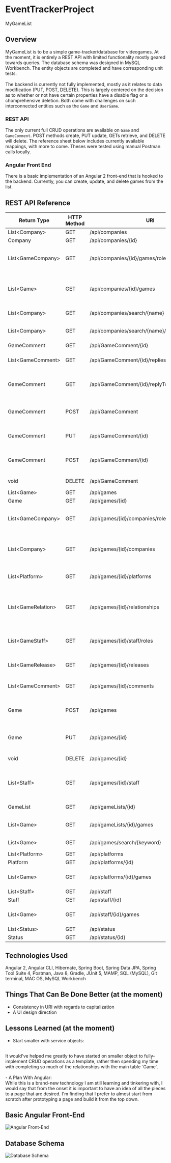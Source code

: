 # EventTrackerProject
MyGameList

## Overview
MyGameList is to be a simple game-tracker/database for videogames. At the moment, it is entirely a REST API with limited functionality mostly geared towards queries. The database schema was designed in MySQL Workbench. The entity objects are completed and have corresponding unit tests.
<br />
<br />
The backend is currently not fully implemented, mostly as it relates to data modification (PUT, POST, DELETE). This is largely centered on the decision as to whether or not have certain properties have a disable flag or a chomprehensive deletion. Both come with challenges on such interconnected entities such as the `Game` and `UserGame`.

### REST API
The only current full CRUD operations are available on `Game` and `GameComment`. POST methods create, PUT update, GETs retrieve, and DELETE will delete. The reference sheet below includes currently available mappings, with more to come. Theses were tested using manual Postman calls locally.

### Angular Front End
There is a basic implementation of an Angular 2 front-end that is hooked to the backend. Currently, you can create, update, and delete games from the list.  


## REST API Reference
| Return Type        | HTTP Method | URI                                            | Request Body                                    | Purpose                                              |
|--------------------|-------------|------------------------------------------------|-------------------------------------------------|------------------------------------------------------|
| List\<Company\>      | GET         | /api/companies                                 |                                                 | List of all                                          |
| Company            | GET         | /api/companies/{id}                            |                                                 | Retrieve                                             |
| List\<GameCompany\>  | GET         | /api/companies/{id}/games/roles                  |                                                 | List of company games with roles                     |
| List\<Game\>         | GET         | /api/companies/{id}/games                      |                                                 | List of company games without roles                  |
| List\<Company\>      | GET         | /api/companies/search/{name}                   |                                                 | Search by name                                       |
| List\<Company\>      | GET         | /api/companies/search/{name}/{numberOfEntries} |                                                 | Search by name, limit return                         |
| GameComment        | GET         | /api/GameComment/{id}                          |                                                 | Retrieve                                             |
| List\<GameComment\>  | GET         | /api/GameComment/{id}/replies                  |                                                 | Get replies to comment                               |
| GameComment        | GET         | /api/GameComment/{id}/replyTo                  |                                                 | Get comment that was replied to                      |
| GameComment        | POST        | /api/GameComment                               | GameComment (Required fields: text, game, user) | Create comment                                       |
| GameComment        | PUT         | /api/GameComment/{id}                          | GameComment (Updatable fields: text)            | Update comment                                       |
| GameComment        | POST        | /api/GameComment/{id}                          | GameComment (Required fields: text, game, user) | Create reply to comment                              |
| void               | DELETE      | /api/GameComment                               |                                                 | Delete comment                                       |
| List\<Game\>         | GET         | /api/games                                     |                                                 | List of all                                          |
| Game               | GET         | /api/games/{id}                                |                                                 | Retrieve                                             |
| List\<GameCompany\>  | GET         | /api/games/{id}/companies/roles                   |                                                 | List of companies for game with roles                |
| List\<Company\>      | GET         | /api/games/{id}/companies                      |                                                 | List of companies for game without roles             |
| List\<Platform\>     | GET         | /api/games/{id}/platforms                      |                                                 | List of platforms for game                           |
| List\<GameRelation\> | GET         | /api/games/{id}/relationships                  |                                                 | List of games and their relation to provided game id |
| List\<GameStaff\>    | GET         | /api/games/{id}/staff/roles                    |                                                 | List of staff on game and their role                 |
| List\<GameRelease\>  | GET         | /api/games/{id}/releases                       |                                                 | List of game's releases                              |
| List\<GameComment\>  | GET         | /api/games/{id}/comments                       |                                                 | List of comments on game                             |
| Game               | POST        | /api/games                                     | Game (Required fields: title, description)      | Create game                                          |
| Game               | PUT         | /api/games/{id}                                | Game (Required fields: title, description)      | Update game                                          |
| void               | DELETE      | /api/games/{id}                                |                                                 | Delete game                                          |
| List\<Staff\>        | GET         | /api/games/{id}/staff                          |                                                 | List of staff on game without their role             |
| GameList           | GET         | /api/gameLists/{id}                            |                                                 | GameList by id                                       |
| List\<Game\>         | GET         | /api/gameLists/{id}/games                      |                                                 | List of games on GameList                            |
| List\<Game\>         | GET         | /api/games/search/{keyword}                    |                                                 | Search by game title                                 |
| List\<Platform\>     | GET         | /api/platforms                                 |                                                 | List of all                                          |
| Platform           | GET         | /api/platforms/{id}                            |                                                 | Retrieve                                             |
| List\<Game\>         | GET         | /api/platforms/{id}/games                      |                                                 | List of games for platform                           |
| List\<Staff\>        | GET         | /api/staff                                     |                                                 | List of all                                          |
| Staff              | GET         | /api/staff/{id}                                |                                                 | Retrieve                                             |
| List\<Game\>         | GET         | /api/staff/{id}/games                          |                                                 | List of games by staff                               |
| List\<Status\>       | GET         | /api/status                                    |                                                 | List of all                                          |
| Status             | GET         | /api/status/{id}                               |                                                 | Retrieve                                             |

## Technologies Used
Angular 2, Angular CLI, Hibernate, Spring Boot, Spring Data JPA, Spring Tool Suite 4, Postman, Java 8, Gradle, JUnit 5, MAMP, SQL (MySQL), Git terminal, MAC OS, MySQL Workbench

## Things That Can Be Done Better (at the moment)
- Consistency in URI with regards to capitalization
- A UI design direction

## Lessons Learned (at the moment)
- Start smaller with service objects:
<br>
It would've helped me greatly to have started on smaller object to fully-implement CRUD operations as a template, rather then spending my time with completing so much of the relationships with the main table `Game`.
<br>
<br>
- A Plan With Angular:
<br>
While this is a brand-new technology I am still learning and tinkering with, I would say that from the onset it is important to have an idea of all the pieces to a page that are desired. I'm finding that I prefer to almost start from scratch after prototyping a page and build it from the top down.

## Basic Angular Front-End
![Angular Front-End](https://drive.google.com/uc?export=view&id=16cHogyoVIYbtbXCL2xz3Cd9mAe8coU01)

## Database Schema
![Database Schema](https://drive.google.com/uc?export=view&id=1NkOGlh_AphY1Ze4anoymngzl9j3nBTPr)
